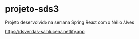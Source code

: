 # projeto-sds3

Projeto desenvolvido na semana Spring React com o Nélio Alves

https://dsvendas-samlucena.netlify.app
